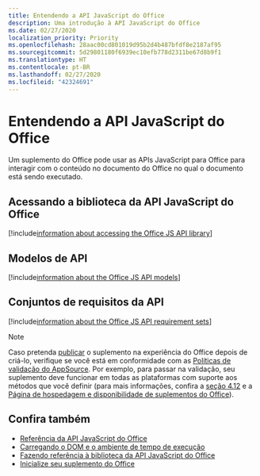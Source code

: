 ```yaml
---
title: Entendendo a API JavaScript do Office
description: Uma introdução à API JavaScript do Office
ms.date: 02/27/2020
localization_priority: Priority
ms.openlocfilehash: 28aac00cd801019d95b2d4b487bfdf8e2187af95
ms.sourcegitcommit: 5d29801180f6939ec10efb778d2311be67d8b9f1
ms.translationtype: HT
ms.contentlocale: pt-BR
ms.lasthandoff: 02/27/2020
ms.locfileid: "42324691"
---
```

# <a name="understanding-the-office-javascript-api"></a>Entendendo a API JavaScript do Office

Um suplemento do Office pode usar as APIs JavaScript para Office para interagir com o conteúdo no documento do Office no qual o documento está sendo executado.

## <a name="accessing-the-office-javascript-api-library"></a>Acessando a biblioteca da API JavaScript do Office

[!include[information about accessing the Office JS API library](../includes/office-js-access-library.md)]

## <a name="api-models"></a>Modelos de API

[!include[information about the Office JS API models](../includes/office-js-api-models.md)]

## <a name="api-requirement-sets"></a>Conjuntos de requisitos da API

[!include[information about the Office JS API requirement sets](../includes/office-js-requirement-sets.md)]

> [!NOTE]
> Caso pretenda [publicar](../publish/publish.md) o suplemento na experiência do Office depois de criá-lo, verifique se você está em conformidade com as [Políticas de validação do AppSource](/office/dev/store/validation-policies). Por exemplo, para passar na validação, seu suplemento deve funcionar em todas as plataformas com suporte aos métodos que você definir (para mais informações, confira a [seção 4.12](/office/dev/store/validation-policies#4-apps-and-add-ins-behave-predictably) e a [Página de hospedagem e disponibilidade de suplementos do Office](../overview/office-add-in-availability.md)). 

## <a name="see-also"></a>Confira também

- [Referência da API JavaScript do Office](../reference/javascript-api-for-office.md)
- [Carregando o DOM e o ambiente de tempo de execução](loading-the-dom-and-runtime-environment.md)
- [Fazendo referência à biblioteca da API JavaScript do Office](referencing-the-javascript-api-for-office-library-from-its-cdn.md)
- [Inicialize seu suplemento do Office](initialize-add-in.md)
